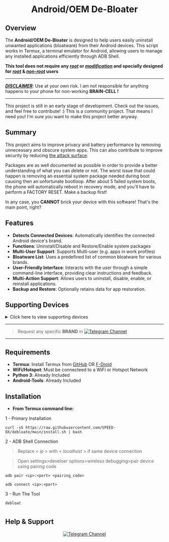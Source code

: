 <div align="center">
  
  # Android/OEM De-Bloater

</div>

## Overview
The **Android/OEM De-Bloater** is designed to help users easily uninstall unwanted applications (bloatware) from their Android devices. This script works in Termux, a terminal emulator for Android, allowing users to manage any installed applications efficiently through ADB Shell.

**This tool does not require any 	***<ins>root</ins>*** or ***<ins>modification</ins>*** and specially designed for ***<ins>root</ins>*** & ***<ins>non-root</ins>*** users**

---

***<ins>DISCLAIMER</ins>***: Use at your own risk. I am not responsible for anything happens to your phone for non-working **BRAIN-CELL !**

---

This project is still in an early stage of development. Check out the issues, and feel free to contribute!  :) This is a community project.
That means I need you! I'm sure you want to make this project better anyway.

## Summary

This project aims to improve privacy and battery performance by removing unnecessary and obscure system apps.
This can also contribute to improve security by reducing [the attack surface](https://en.wikipedia.org/wiki/Attack_surface).

Packages are as well documented as possible in order to provide a better
understanding of what you can delete or not. The worst issue that could happen
is removing an essential system package needed during boot causing then an unfortunate
bootloop. After about 5 failed system boots, the phone will automatically reboot
in recovery mode, and you'll have to perform a FACTORY RESET. Make a backup first!

In any case, you **CANNOT** brick your device with this software!
That's the main point, right?

## Features
- **Detects Connected Devices**: Automatically identifies the connected Android device's brand.
- **Functions**: Uninstall/Disable and Restore/Enable system packages
- **Multi-User Support**: Supports Multi-user (e.g. apps in work profiles)
- **Bloatware List**: Uses a predefined list of common bloatware for various brands.
- **User-Friendly Interface**: Interacts with the user through a simple command-line interface, providing clear instructions and feedback.
- **Multi-Action Support**: Allows users to uninstall, disable, enable, or reinstall applications.
- **Backup and Restore**: Optionally retains data for app restoration.

## Supporting Devices
<details>
  <summary>Click here to view supporting devices</summary>
  
- [ ] Archos
- [ ] Asus
- [ ] Blackberry
- [ ] Gionee
- [ ] LG
- [ ] Google
- [ ] iQOO
- [ ] Fairphone
- [ ] HTC
- [ ] Huawei
- [ ] Motorola
- [ ] Nokia
- [x] OnePlus
- [x] Oppo
- [x] Realme
- [ ] Samsung
- [ ] Sony
- [ ] Tecno
- [ ] TCL
- [ ] Unihertz
- [ ] Vivo/iQOO
- [ ] Wiko
- [x] Xiaomi (POCO, MI, Redmi)
- [ ] ZTE

</details>

---
> Request any specific **BRAND** in <space> [![Telegram Channel](https://img.shields.io/badge/-telegram-red?color=white&logo=telegram&logoColor=blue)](https://t.me/TechGeekZ_chat)
---
## Requirements
- **Termux**: Install Termux from [GitHub](https://github.com/termux/termux-app/releases) OR [F-Droid](https://f-droid.org/packages/com.termux/)
- **WiFi/Hotspot**: Must be connecteed to a WiFi or Hotspot Network
- **Python 3**: Already Included
- **Android-Tools**: Already Included

## Installation
- **From Termux command line:**

1 - Primary Installation
```
curl -sS https://raw.githubusercontent.com/SPEED-OX/debloate/main/install.sh | bash
```
2 - ADB Shell Connection

> Replace < *ip* > with < *localhost* > if same device connection

> Open settings>develoer options>wireless debugging>pair device using pairing code

```
adb pair <ip>:<port> <pairing_code>
```
```
adb connect <ip>:<port>
```
3 - Run The Tool
```
debloat
```
#
## Help & Support
<div align="center">
  
[![Telegram Channel](https://img.shields.io/badge/-telegram-red?color=white&logo=telegram&logoColor=blue)](https://t.me/TechGeekZ_CH)
